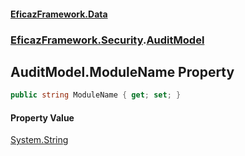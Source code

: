 #### [EficazFramework.Data](EficazFrameworkData.md 'EficazFramework Data')
### [EficazFramework.Security](EficazFrameworkData.md#EficazFramework.Security 'EficazFramework.Security').[AuditModel](EficazFramework.Security/AuditModel.md 'EficazFramework.Security.AuditModel')

## AuditModel.ModuleName Property

```csharp
public string ModuleName { get; set; }
```

#### Property Value
[System.String](https://docs.microsoft.com/en-us/dotnet/api/System.String 'System.String')